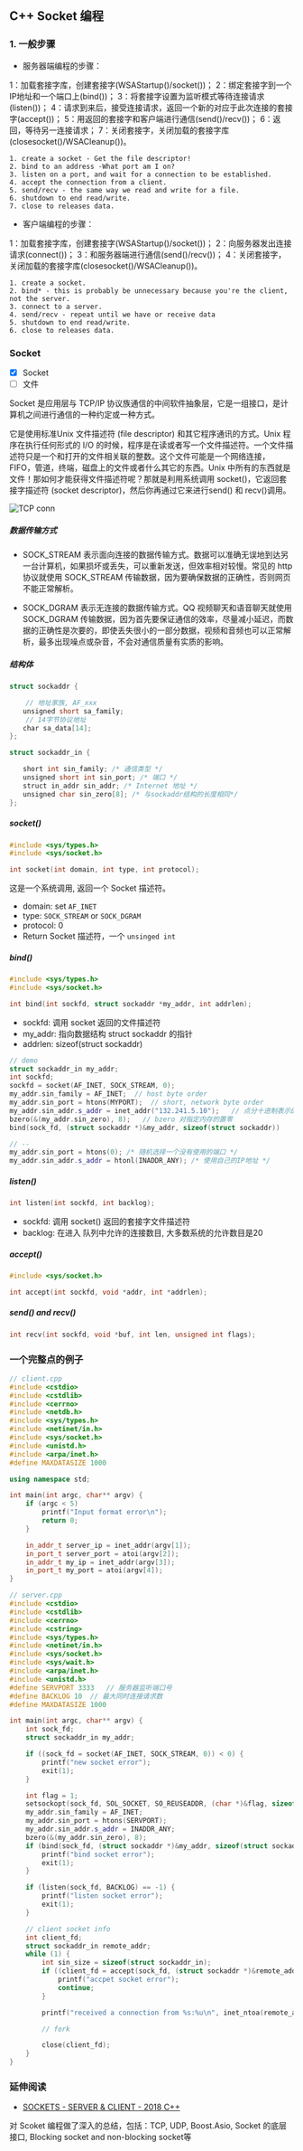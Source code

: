 
## C++ Socket 编程

### 1. 一般步骤

- 服务器端编程的步骤：

1：加载套接字库，创建套接字(WSAStartup()/socket())；
2：绑定套接字到一个IP地址和一个端口上(bind())；
3：将套接字设置为监听模式等待连接请求(listen())；
4：请求到来后，接受连接请求，返回一个新的对应于此次连接的套接字(accept())；
5：用返回的套接字和客户端进行通信(send()/recv())；
6：返回，等待另一连接请求；
7：关闭套接字，关闭加载的套接字库(closesocket()/WSACleanup())。

```
1. create a socket - Get the file descriptor!
2. bind to an address -What port am I on?
3. listen on a port, and wait for a connection to be established.
4. accept the connection from a client.
5. send/recv - the same way we read and write for a file.
6. shutdown to end read/write.
7. close to releases data.
```

- 客户端编程的步骤：

1：加载套接字库，创建套接字(WSAStartup()/socket())；
2：向服务器发出连接请求(connect())；
3：和服务器端进行通信(send()/recv())；
4：关闭套接字，关闭加载的套接字库(closesocket()/WSACleanup())。

```
1. create a socket.
2. bind* - this is probably be unnecessary because you're the client, not the server.
3. connect to a server.
4. send/recv - repeat until we have or receive data
5. shutdown to end read/write.
6. close to releases data.
```


### Socket

- [x] Socket
- [ ] 文件

Socket 是应用层与 TCP/IP 协议族通信的中间软件抽象层，它是一组接口，是计算机之间进行通信的一种约定或一种方式。

它是使用标准Unix 文件描述符 (file descriptor) 和其它程序通讯的方式。Unix 程序在执行任何形式的 I/O 的时候，程序是在读或者写一个文件描述符。一个文件描述符只是一个和打开的文件相关联的整数。这个文件可能是一个网络连接，FIFO，管道，终端，磁盘上的文件或者什么其它的东西。Unix 中所有的东西就是文件！那如何才能获得文件描述符呢？那就是利用系统调用 socket()，它返回套接字描述符 (socket descriptor)，然后你再通过它来进行send() 和 recv()调用。

![TCP conn](http://www.bogotobogo.com/cplusplus/images/socket/TCP_IP_socket_diagram.png)

##### 数据传输方式

- SOCK_STREAM 表示面向连接的数据传输方式。数据可以准确无误地到达另一台计算机，如果损坏或丢失，可以重新发送，但效率相对较慢。常见的 http 协议就使用 SOCK_STREAM 传输数据，因为要确保数据的正确性，否则网页不能正常解析。

- SOCK_DGRAM 表示无连接的数据传输方式。QQ 视频聊天和语音聊天就使用 SOCK_DGRAM 传输数据，因为首先要保证通信的效率，尽量减小延迟，而数据的正确性是次要的，即使丢失很小的一部分数据，视频和音频也可以正常解析，最多出现噪点或杂音，不会对通信质量有实质的影响。

##### 结构体

```cpp
struct sockaddr {

    // 地址家族, AF_xxx
　　unsigned short sa_family;
    // 14字节协议地址
　　char sa_data[14];
};

struct sockaddr_in {

　　short int sin_family; /* 通信类型 */
　　unsigned short int sin_port; /* 端口 */
　　struct in_addr sin_addr; /* Internet 地址 */
　　unsigned char sin_zero[8]; /* 与sockaddr结构的长度相同*/
};
```

##### socket()

```cpp
#include <sys/types.h>
#include <sys/socket.h>

int socket(int domain, int type, int protocol);
```

这是一个系统调用, 返回一个 Socket 描述符。

- domain: set `AF_INET`
- type: `SOCK_STREAM` or `SOCK_DGRAM`
- protocol: 0
- Return Socket 描述符，一个 `unsinged int`

##### bind()

```cpp
#include <sys/types.h>
#include <sys/socket.h>

int bind(int sockfd, struct sockaddr *my_addr, int addrlen);
```

- sockfd: 调用 socket 返回的文件描述符
- my_addr: 指向数据结构 struct sockaddr 的指针
- addrlen: sizeof(struct sockaddr)

```cpp
// demo
struct sockaddr_in my_addr;
int sockfd;
sockfd = socket(AF_INET, SOCK_STREAM, 0);
my_addr.sin_family = AF_INET;  // host byte order
my_addr.sin_port = htons(MYPORT);  // short, network byte order
my_addr.sin_addr.s_addr = inet_addr("132.241.5.10");   // 点分十进制表示的ip地址转成 long
bzero(&(my_addr.sin_zero), 8);   // bzero 对指定内存的置零
bind(sock_fd, (struct sockaddr *)&my_addr, sizeof(struct sockaddr)) 

// --
my_addr.sin_port = htons(0); /* 随机选择一个没有使用的端口 */
my_addr.sin_addr.s_addr = htonl(INADDR_ANY); /* 使用自己的IP地址 */
```

##### listen()

```cpp
int listen(int sockfd, int backlog);
```

- sockfd: 调用 socket() 返回的套接字文件描述符
- backlog: 在进入 队列中允许的连接数目, 大多数系统的允许数目是20

##### accept()

```cpp
#include <sys/socket.h>

int accept(int sockfd, void *addr, int *addrlen);
```

##### send() and recv()

```cpp
int recv(int sockfd, void *buf, int len, unsigned int flags);
```

### 一个完整点的例子

```cpp
// client.cpp
#include <cstdio>
#include <cstdlib>
#include <cerrno>
#include <netdb.h>
#include <sys/types.h>
#include <netinet/in.h>
#include <sys/socket.h>
#include <unistd.h>
#include <arpa/inet.h>
#define MAXDATASIZE 1000

using namespace std;

int main(int argc, char** argv) {
    if (argc < 5)
        printf("Input format error\n");
        return 0;
    }

    in_addr_t server_ip = inet_addr(argv[1]);
    in_port_t server_port = atoi(argv[2]);
    in_addr_t my_ip = inet_addr(argv[3]);
    in_port_t my_port = atoi(argv[4]);
}

// server.cpp
#include <cstdio>
#include <cstdlib>
#include <cerrno>
#include <cstring>
#include <sys/types.h>
#include <netinet/in.h>
#include <sys/socket.h>
#include <sys/wait.h> 
#include <arpa/inet.h>
#include <unistd.h>
#define SERVPORT 3333   // 服务器监听端口号
#define BACKLOG 10  // 最大同时连接请求数
#define MAXDATASIZE 1000

int main(int argc, char** argv) {
    int sock_fd;
    struct sockaddr_in my_addr;

    if ((sock_fd = socket(AF_INET, SOCK_STREAM, 0)) < 0) {
        printf("new socket error");
        exit(1);
    }

    int flag = 1;
    setsockopt(sock_fd, SOL_SOCKET, SO_REUSEADDR, (char *)&flag, sizeof(flag));
    my_addr.sin_family = AF_INET;
    my_addr.sin_port = htons(SERVPORT);
    my_addr.sin_addr.s_addr = INADDR_ANY;
    bzero(&(my_addr.sin_zero), 8);
    if (bind(sock_fd, (struct sockaddr *)&my_addr, sizeof(struct sockaddr)) == -1) {
        printf("bind socket error");
        exit(1);
    }

    if (listen(sock_fd, BACKLOG) == -1) {
        printf("listen socket error");
        exit(1);
    }

    // client socket info
    int client_fd;
    struct sockaddr_in remote_addr;
    while (1) {
        int sin_size = sizeof(struct sockaddr_in);
        if ((client_fd = accept(sock_fd, (struct sockaddr *)&remote_addr, (socklen_t*)&sin_size)) == -1) {
            printf("accpet socket error");
            continue;
        }

        printf("received a connection from %s:%u\n", inet_ntoa(remote_addr.sin_addr), ntohs(remote_addr.sin_port));

        // fork

        close(client_fd);
    }
}
```

### 延伸阅读

- [SOCKETS - SERVER & CLIENT - 2018 C++](http://www.bogotobogo.com/cplusplus/sockets_server_client.php)

对 Scoket 编程做了深入的总结，包括：TCP, UDP, Boost.Asio, Socket 的底层接口, Blocking socket and non-blocking socket等
